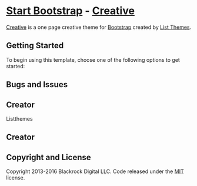 # [Start Bootstrap](http://listthemes.com/) - [Creative](http://listthemes.com/template-overviews/creative/)

[Creative](http://listthemes.com/template-overviews/creative/) is a one page creative theme for [Bootstrap](http://getbootstrap.com/) created by [List Themes](http://listthemes.com/).

## Getting Started

To begin using this template, choose one of the following options to get started:



## Bugs and Issues


## Creator

Listthemes

## Creator



## Copyright and License

Copyright 2013-2016 Blackrock Digital LLC. Code released under the [MIT](https://github.com/BlackrockDigital/listthemes-creative/blob/gh-pages/LICENSE) license.